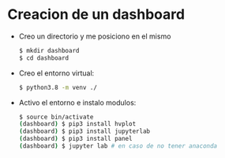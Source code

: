 # Creacion de un dashboard

- Creo un directorio y me posiciono en el mismo
    ```sh
    $ mkdir dashboard
    $ cd dashboard
    ```
- Creo el entorno virtual:
    ```sh
    $ python3.8 -m venv ./
    ```
    
- Activo el entorno e instalo modulos:

    ```sh
    $ source bin/activate
    (dashboard) $ pip3 install hvplot
    (dashboard) $ pip3 install jupyterlab
    (dashboard) $ pip3 install panel
    (dashboard) $ jupyter lab # en caso de no tener anaconda 
    ```